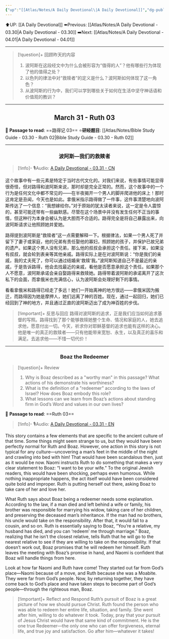 ```yaml
---
{"up":"[[Atlas/Notes/A Daily Devotional\|A Daily Devotional]]","dg-publish":true,"permalink":"/atlas/notes/a-daily-devotional-03-31/","dgPassFrontmatter":true}
---
```


 ⬆️UP: [[A Daily Devotional]]
⬅️Previous: [[Atlas/Notes/A Daily Devotional - 03.30\|A Daily Devotional - 03.30]]
➡️Next: [[Atlas/Notes/A Daily Devotional - 04.01\|A Daily Devotional - 04.01]]

---

> [!question]+ 回顾昨天的内容
> 1. ⁠波阿斯在这段经文中为什么会被形容为“值得的人”？他有哪些行为体现了他的值得之处？
> 2. 以色列的律法中对“救赎者”的定义是什么？波阿斯如何体现了这一角色？ 
> 3. 从波阿斯的行为中，我们可以学到哪些关于如何在生活中坚守神话语和价值观的教训？

---
## <center>March 31 -  Ruth 03 </center>

📖 **Passage to read**: ==路得记 03==
⭐**研经题目**: [[Atlas/Notes/Bible Study Guide - 03.30 - Ruth 02\|Bible Study Guide - 03.30 - Ruth 02]]

---
### <center>波阿斯—我们的救赎者</center>

> [!info]- 🎙️Audio: [A Daily Devotional - 03.31 - CN]()

这个故事中有一些元素是特定于当时古代文化的。对我们来说，有些事情可能显得很奇怪，但对路得和波阿斯来说，那时却是完全正常的。然而，这个故事中的一个行为是任何文化中都不常见的——在半夜揭开一个男人的脚并爬进他的床上！那时这肯定是丑闻，今天也是如此。拿俄米指示路得做了一件事，这件事清楚地向波阿斯传达了一个信息：“我想嫁给你。”对于原始的犹太读者来说，这一定是令人震惊的，甚至可能还带有一些幽默感。尽管在这个场景中并没有发生任何不正当的事情，但这种行为本身会被认为是大胆而不合适的。路得完全是将自己暴露出来，向波阿斯请求让他照顾她并爱她。

路得提到波阿斯是“救赎者”这一点需要解释一下。根据律法，如果一个男人死了并留下了妻子或家庭，他的兄弟有责任娶他的寡妇，照顾她的孩子，并保护已故兄弟的遗产。如果这个男人没有兄弟，那么他的叔叔会承担这个责任。接下来，如果没有叔叔，就会轮到表亲等其他亲戚。路得实际上是在对波阿斯说：“你是我们的亲戚，我的丈夫死了，你可以通过结婚来‘救赎’我。”波阿斯知道自己不是最近的亲戚，于是告诉路得，他会去找最近的亲戚，看他是否愿意承担这个责任。如果那个人不愿意，波阿斯承诺会亲自娶路得来救赎她。路得带着波阿斯的承诺离开了这次私下的会面，而拿俄米也充满信心，认为波阿斯会处理好剩下的事情。

看看拿俄米和路得已经走了多远！她们一开始离神的地方很远——拿俄米因为搬迁，而路得因为她是摩押人，她们远离了神的百姓。现在，通过一起回归，她们已经回到了神的地方，并且通过正直的波阿斯迈出了成为神百姓的步伐。

> [!important]+ 反思与回应
路得对波阿斯的追求，正是我们应当如何追求基督的写照。路得找到了那个能够救赎她整个生命、情况和家庭的人，她去追求他，愿意付出一切。今天，祈求你对耶稣基督的追求也能有这样的决心。他是唯一的真正的救赎者——只有他能带来宽恕、永生，以及真正的喜乐和满足。去追求他——不惜一切代价！

---
### <center>Boaz the Redeemer</center>

> [!question]+ Review
> 1. ⁠Why is Boaz described as a "worthy man" in this passage? What actions of his demonstrate his worthiness?
> 2. ⁠What is the definition of a "redeemer" according to the laws of Israel? How does Boaz embody this role?
> 3. What lessons can we learn from Boaz’s actions about standing firm in God’s Word and values in our own lives?

📖 **Passage to read**: ==Ruth 03==

> [!info]- 🎙️Audio: [A Daily Devotional - 03.31 - EN]()  

This story contains a few elements that are specific to the ancient culture of that time. Some things might seem strange to us, but they would have been perfectly normal for Ruth and Boaz. However, one action in this story is not typical for any culture—uncovering a man’s feet in the middle of the night and crawling into bed with him! That would have been scandalous then, just as it would be now. Naomi instructs Ruth to do something that makes a very clear statement to Boaz: “I want to be your wife.” To the original Jewish readers, this would have been shocking, perhaps even humorous. While nothing inappropriate happens, the act itself would have been considered quite bold and improper. Ruth is putting herself out there, asking Boaz to take care of her and love her.

What Ruth says about Boaz being a redeemer needs some explanation. According to the law, if a man died and left behind a wife or family, his brother was responsible for marrying his widow, taking care of her children, and preserving the deceased man’s inheritance. If the man had no brothers, his uncle would take on the responsibility. After that, it would fall to a cousin, and so on. Ruth is essentially saying to Boaz, “You’re a relative, my husband has died, and you can ‘redeem’ me through marriage.” Boaz, realizing that he isn’t the closest relative, tells Ruth that he will go to the nearest relative to see if they are willing to take on the responsibility. If that doesn’t work out, Boaz promises that he will redeem her himself. Ruth leaves the meeting with Boaz’s promise in hand, and Naomi is confident that Boaz will handle things from here.

Look at how far Naomi and Ruth have come! They started out far from God’s place—Naomi because of a move, and Ruth because she was a Moabite. They were far from God’s people. Now, by returning together, they have come back to God’s place and have taken steps to become part of God’s people—through the righteous man, Boaz.

> [!important]+ Reflect and Respond
Ruth’s pursuit of Boaz is a great picture of how we should pursue Christ. Ruth found the person who was able to redeem her entire life, situation, and family. She went after him, willing to do whatever it took. Today, pray that your pursuit of Jesus Christ would have that same kind of commitment. He is the one true Redeemer—the only one who can offer forgiveness, eternal life, and true joy and satisfaction. Go after him—whatever it takes!





























